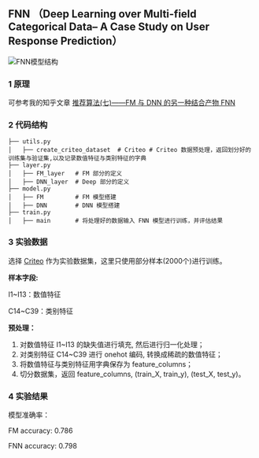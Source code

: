 ## FNN （Deep Learning over Multi-field Categorical Data– A Case Study on User Response Prediction）

![FNN模型结构](https://cdn.jsdelivr.net/gh/jc-LeeHub/Recommend-System-tf2.0@master/image/FNN_model.png)

### 1 原理

可参考我的知乎文章 [推荐算法(七)——FM 与 DNN 的另一种结合产物 FNN](https://zhuanlan.zhihu.com/p/352917036)

### 2 代码结构

```shell
├── utils.py   
│   ├── create_criteo_dataset  # Criteo # Criteo 数据预处理，返回划分好的训练集与验证集,以及记录数值特征与类别特征的字典
├── layer.py  
│   ├── FM_layer   # FM 部分的定义
│   ├── DNN_layer  # Deep 部分的定义
├── model.py  
│   ├── FM         # FM 模型搭建
│   ├── DNN        # DNN 模型搭建
├── train.py 
│   ├── main       # 将处理好的数据输入 FNN 模型进行训练，并评估结果
```

### 3 实验数据

选择 [Criteo](https://github.com/jc-LeeHub/Recommend-System-TF2.0/blob/master/Data/train.txt) 作为实验数据集，这里只使用部分样本(2000个)进行训练。

**样本字段:**

I1~I13：数值特征

C14~C39：类别特征

**预处理：**
1. 对数值特征 I1~I13 的缺失值进行填充, 然后进行归一化处理；
2. 对类别特征 C14~C39 进行 onehot 编码, 转换成稀疏的数值特征；
3. 将数值特征与类别特征用字典保存为 feature_columns；
3. 切分数据集，返回 feature_columns, (train_X, train_y), (test_X, test_y)。

### 4 实验结果

模型准确率： 

FM accuracy:  0.786

FNN accuracy:  0.798

